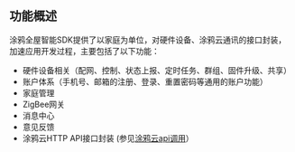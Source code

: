 ## 功能概述
涂鸦全屋智能SDK提供了以家庭为单位，对硬件设备、涂鸦云通讯的接口封装，加速应用开发过程，主要包括了以下功能：

- 硬件设备相关（配网、控制、状态上报、定时任务、群组、固件升级、共享）
- 账户体系（手机号、邮箱的注册、登录、重置密码等通用的账户功能）
- 家庭管理
- ZigBee网关
- 消息中心
- 意见反馈 
- 涂鸦云HTTP API接口封装 (参见[涂鸦云api调用](https://docs.tuya.com/cn/cloudapi/appAPI/index.html)）